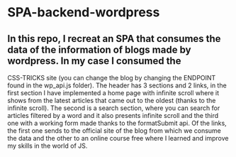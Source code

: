 # SPA-backend-wordpress
## In this repo, I recreat an SPA that consumes the data of the information of blogs made by wordpress. In my case I consumed the
CSS-TRICKS site (you can change the blog by changing the ENDPOINT found in the wp_api.js folder).
The header has 3 sections and 2 links, in the first section I have implemented a home page with infinite scroll where it shows from the latest articles that came out to the oldest (thanks to the infinite scroll).
The second is a search section, where you can search for articles filtered by a word and it also presents infinite scroll and the third one with a working form made thanks to the formatSubmit api.
Of the links, the first one sends to the official site of the blog from which we consume the data and the other to an online course free where I learned and improve my skills in the world of JS.
